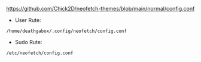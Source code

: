 https://github.com/Chick2D/neofetch-themes/blob/main/normal/config.conf

- User Rute:
```
/home/deathgabox/.config/neofetch/config.conf
```

- Sudo Rute:
```
/etc/neofetch/config.conf
```
